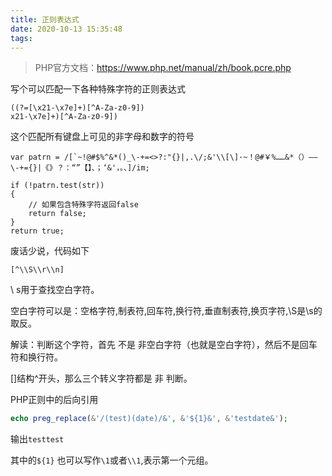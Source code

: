 ```yaml
---
title: 正则表达式
date: 2020-10-13 15:35:48
tags:
---
```


> PHP官方文档：https://www.php.net/manual/zh/book.pcre.php

写个可以匹配一下各种特殊字符的正则表达式

<!-- more -->

```
((?=[\x21-\x7e]+)[^A-Za-z0-9])
x21-\x7e]+)[^A-Za-z0-9])
```

这个匹配所有键盘上可见的非字母和数字的符号

```
var patrn = /[`~!@#$%^&*()_\-+=<>?:"{}|,.\/;&'\\[\]·~！@#￥%……&*（）——\-+={}|《》？：“”【】、；‘&'，。、]/im; 
```
```
if (!patrn.test(str)) 
{
	// 如果包含特殊字符返回false
    return false;
}
return true;
```

废话少说，代码如下
```
[^\\S\\r\\n]
```
\ s用于查找空白字符。

空白字符可以是：空格字符,制表符,回车符,换行符,垂直制表符,换页字符,\S是\s的取反。

解读：判断这个字符，首先 不是 非空白字符（也就是空白字符），然后不是回车符和换行符。

[]结构^开头，那么三个转义字符都是 非 判断。

PHP正则中的后向引用
```php
echo preg_replace(&'/(test)(date)/&', &'${1}&', &'testdate&');
```
输出`testtest`

其中的`${1}` 也可以写作`\1`或者`\\1`,表示第一个元组。